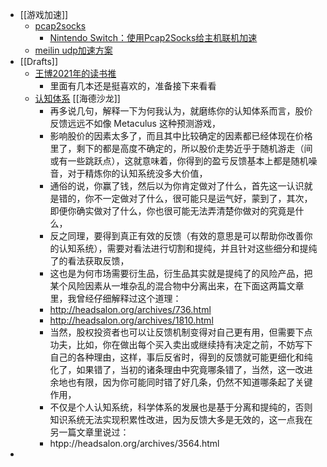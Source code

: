 - [[游戏加速]]
	- [pcap2socks](https://github.com/zhxie/pcap2socks)
		- [Nintendo Switch：使用Pcap2Socks给主机联机加速](https://zankyo.cc/3389/)
	- [meilin udp加速方案](https://git.luxing.im/hlx98007/UDPspeeder/-/wikis/koolshare%E7%89%88%E6%A2%85%E6%9E%97%E5%9B%BA%E4%BB%B6UDPspeeder%E5%92%8Cudp2raw%E4%B8%B2%E8%81%94%E7%9A%84%E5%AE%8C%E6%95%B4%E8%AE%BE%E7%BD%AE)
- [[Drafts]]
	- [王博2021年的读书推](https://vagabond-mambo-89f.notion.site/2021-dbc960274a54455092752004d2a1055e)
		- 里面有几本还是挺喜欢的，准备接下来看看
	- [认知体系](https://share.api.weibo.cn/share/276085671.html?weibo_id=4725490227352002) [[海德沙龙]]
		- 再多说几句，解释一下为何我认为，就磨练你的认知体系而言，股价反馈远远不如像 Metaculus 这种预测游戏，
		- 影响股价的因素太多了，而且其中比较确定的因素都已经体现在价格里了，剩下的都是高度不确定的，所以股价走势近乎于随机游走（间或有一些跳跃点），这就意味着，你得到的盈亏反馈基本上都是随机噪音，对于精炼你的认知系统没多大价值，
		- 通俗的说，你赢了钱，然后以为你肯定做对了什么，首先这一认识就是错的，你不一定做对了什么，很可能只是运气好，蒙到了，其次，即便你确实做对了什么，你也很可能无法弄清楚你做对的究竟是什么，
		- 反之同理，要得到真正有效的反馈（有效的意思是可以帮助你改善你的认知系统），需要对看法进行切割和提纯，并且针对这些细分和提纯了的看法获取反馈，
		- 这也是为何市场需要衍生品，衍生品其实就是提纯了的风险产品，把某个风险因素从一堆杂乱的混合物中分离出来，在下面这两篇文章里，我曾经仔细解释过这个道理：
		- http://headsalon.org/archives/736.html
		- http://headsalon.org/archives/1810.html
		- 当然，股权投资者也可以让反馈机制变得对自己更有用，但需要下点功夫，比如，你在做出每个买入卖出或继续持有决定之前，不妨写下自己的各种理由，这样，事后反省时，得到的反馈就可能更细化和纯化了，如果错了，当初的诸条理由中究竟哪条错了，当然，这一改进余地也有限，因为你可能同时错了好几条，仍然不知道哪条起了关键作用，
		- 不仅是个人认知系统，科学体系的发展也是基于分离和提纯的，否则知识系统无法实现积累性改进，因为反馈大多是无效的，这一点我在另一篇文章里说过：
		- htpp://headsalon.org/archives/3564.html
-